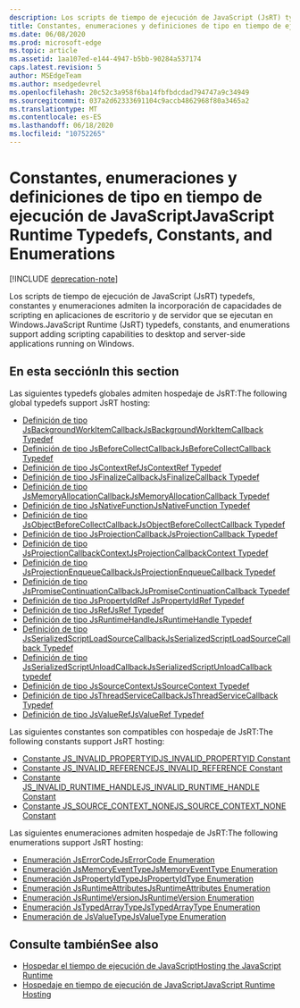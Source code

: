 ```yaml
---
description: Los scripts de tiempo de ejecución de JavaScript (JsRT) typedefs, constantes y enumeraciones admiten la incorporación de capacidades de scripting en aplicaciones de escritorio y de servidor que se ejecutan en Windows.
title: Constantes, enumeraciones y definiciones de tipo en tiempo de ejecución de JavaScript
ms.date: 06/08/2020
ms.prod: microsoft-edge
ms.topic: article
ms.assetid: 1aa107ed-e144-4947-b5bb-90284a537174
caps.latest.revision: 5
author: MSEdgeTeam
ms.author: msedgedevrel
ms.openlocfilehash: 20c52c3a958f6ba14fbfbdcdad794747a9c34949
ms.sourcegitcommit: 037a2d62333691104c9accb4862968f80a3465a2
ms.translationtype: MT
ms.contentlocale: es-ES
ms.lasthandoff: 06/18/2020
ms.locfileid: "10752265"
---
```

# <span data-ttu-id="bd5a4-103">Constantes, enumeraciones y definiciones de tipo en tiempo de ejecución de JavaScript</span><span class="sxs-lookup"><span data-stu-id="bd5a4-103">JavaScript Runtime Typedefs, Constants, and Enumerations</span></span>  

[!INCLUDE [deprecation-note](../includes/deprecation-note.md)]  

<span data-ttu-id="bd5a4-104">Los scripts de tiempo de ejecución de JavaScript (JsRT) typedefs, constantes y enumeraciones admiten la incorporación de capacidades de scripting en aplicaciones de escritorio y de servidor que se ejecutan en Windows.</span><span class="sxs-lookup"><span data-stu-id="bd5a4-104">JavaScript Runtime (JsRT) typedefs, constants, and enumerations support adding scripting capabilities to desktop and server-side applications running on Windows.</span></span>  

## <span data-ttu-id="bd5a4-105">En esta sección</span><span class="sxs-lookup"><span data-stu-id="bd5a4-105">In this section</span></span>  

<span data-ttu-id="bd5a4-106">Las siguientes typedefs globales admiten hospedaje de JsRT:</span><span class="sxs-lookup"><span data-stu-id="bd5a4-106">The following global typedefs support JsRT hosting:</span></span>  

*   [<span data-ttu-id="bd5a4-107">Definición de tipo JsBackgroundWorkItemCallback</span><span class="sxs-lookup"><span data-stu-id="bd5a4-107">JsBackgroundWorkItemCallback Typedef</span></span>](./jsbackgroundworkitemcallback-typedef.md)  
*   [<span data-ttu-id="bd5a4-108">Definición de tipo JsBeforeCollectCallback</span><span class="sxs-lookup"><span data-stu-id="bd5a4-108">JsBeforeCollectCallback Typedef</span></span>](./jsbeforecollectcallback-typedef.md)  
*   [<span data-ttu-id="bd5a4-109">Definición de tipo JsContextRef</span><span class="sxs-lookup"><span data-stu-id="bd5a4-109">JsContextRef Typedef</span></span>](./jscontextref-typedef.md)  
*   [<span data-ttu-id="bd5a4-110">Definición de tipo JsFinalizeCallback</span><span class="sxs-lookup"><span data-stu-id="bd5a4-110">JsFinalizeCallback Typedef</span></span>](./jsfinalizecallback-typedef.md)  
*   [<span data-ttu-id="bd5a4-111">Definición de tipo JsMemoryAllocationCallback</span><span class="sxs-lookup"><span data-stu-id="bd5a4-111">JsMemoryAllocationCallback Typedef</span></span>](./jsmemoryallocationcallback-typedef.md)  
*   [<span data-ttu-id="bd5a4-112">Definición de tipo JsNativeFunction</span><span class="sxs-lookup"><span data-stu-id="bd5a4-112">JsNativeFunction Typedef</span></span>](./jsnativefunction-typedef.md)  
*   [<span data-ttu-id="bd5a4-113">Definición de tipo JsObjectBeforeCollectCallback</span><span class="sxs-lookup"><span data-stu-id="bd5a4-113">JsObjectBeforeCollectCallback Typedef</span></span>](./jsobjectbeforecollectcallback-typedef.md)  
*   [<span data-ttu-id="bd5a4-114">Definición de tipo JsProjectionCallback</span><span class="sxs-lookup"><span data-stu-id="bd5a4-114">JsProjectionCallback Typedef</span></span>](./jsprojectioncallback-typedef.md)  
*   [<span data-ttu-id="bd5a4-115">Definición de tipo JsProjectionCallbackContext</span><span class="sxs-lookup"><span data-stu-id="bd5a4-115">JsProjectionCallbackContext Typedef</span></span>](./jsprojectioncallbackcontext-typedef.md)  
*   [<span data-ttu-id="bd5a4-116">Definición de tipo JsProjectionEnqueueCallback</span><span class="sxs-lookup"><span data-stu-id="bd5a4-116">JsProjectionEnqueueCallback Typedef</span></span>](./jsprojectionenqueuecallback-typedef.md)  
*   [<span data-ttu-id="bd5a4-117">Definición de tipo JsPromiseContinuationCallback</span><span class="sxs-lookup"><span data-stu-id="bd5a4-117">JsPromiseContinuationCallback Typedef</span></span>](./jspromisecontinuationcallback-typedef.md)  
*   [<span data-ttu-id="bd5a4-118">Definición de tipo JsPropertyIdRef </span><span class="sxs-lookup"><span data-stu-id="bd5a4-118">JsPropertyIdRef Typedef</span></span>](./jspropertyidref-typedef.md)  
*   [<span data-ttu-id="bd5a4-119">Definición de tipo JsRef</span><span class="sxs-lookup"><span data-stu-id="bd5a4-119">JsRef Typedef</span></span>](./jsref-typedef.md)  
*   [<span data-ttu-id="bd5a4-120">Definición de tipo JsRuntimeHandle</span><span class="sxs-lookup"><span data-stu-id="bd5a4-120">JsRuntimeHandle Typedef</span></span>](./jsruntimehandle-typedef.md)  
*   [<span data-ttu-id="bd5a4-121">Definición de tipo JsSerializedScriptLoadSourceCallback</span><span class="sxs-lookup"><span data-stu-id="bd5a4-121">JsSerializedScriptLoadSourceCallback Typedef</span></span>](./jsserializedscriptloadsourcecallback-typedef.md)  
*   [<span data-ttu-id="bd5a4-122">Definición de tipo JsSerializedScriptUnloadCallback</span><span class="sxs-lookup"><span data-stu-id="bd5a4-122">JsSerializedScriptUnloadCallback typedef</span></span>](./jsserializedscriptunloadcallback-typedef.md)  
*   [<span data-ttu-id="bd5a4-123">Definición de tipo JsSourceContext</span><span class="sxs-lookup"><span data-stu-id="bd5a4-123">JsSourceContext Typedef</span></span>](./jssourcecontext-typedef.md)  
*   [<span data-ttu-id="bd5a4-124">Definición de tipo JsThreadServiceCallback</span><span class="sxs-lookup"><span data-stu-id="bd5a4-124">JsThreadServiceCallback Typedef</span></span>](./jsthreadservicecallback-typedef.md)  
*   [<span data-ttu-id="bd5a4-125">Definición de tipo JsValueRef</span><span class="sxs-lookup"><span data-stu-id="bd5a4-125">JsValueRef Typedef</span></span>](./jsvalueref-typedef.md)  

<span data-ttu-id="bd5a4-126">Las siguientes constantes son compatibles con hospedaje de JsRT:</span><span class="sxs-lookup"><span data-stu-id="bd5a4-126">The following constants support JsRT hosting:</span></span>  

*   [<span data-ttu-id="bd5a4-127">Constante JS_INVALID_PROPERTYID</span><span class="sxs-lookup"><span data-stu-id="bd5a4-127">JS_INVALID_PROPERTYID Constant</span></span>](./js-invalid-propertyid-constant.md)  
*   [<span data-ttu-id="bd5a4-128">Constante JS_INVALID_REFERENCE</span><span class="sxs-lookup"><span data-stu-id="bd5a4-128">JS_INVALID_REFERENCE Constant</span></span>](./js-invalid-reference-constant.md)  
*   [<span data-ttu-id="bd5a4-129">Constante JS_INVALID_RUNTIME_HANDLE</span><span class="sxs-lookup"><span data-stu-id="bd5a4-129">JS_INVALID_RUNTIME_HANDLE Constant</span></span>](./js-invalid-runtime-handle-constant.md)  
*   [<span data-ttu-id="bd5a4-130">Constante JS_SOURCE_CONTEXT_NONE</span><span class="sxs-lookup"><span data-stu-id="bd5a4-130">JS_SOURCE_CONTEXT_NONE Constant</span></span>](./js-source-context-none-constant.md)  

<span data-ttu-id="bd5a4-131">Las siguientes enumeraciones admiten hospedaje de JsRT:</span><span class="sxs-lookup"><span data-stu-id="bd5a4-131">The following enumerations support JsRT hosting:</span></span>  

*   [<span data-ttu-id="bd5a4-132">Enumeración JsErrorCode</span><span class="sxs-lookup"><span data-stu-id="bd5a4-132">JsErrorCode Enumeration</span></span>](./jserrorcode-enumeration.md)  
*   [<span data-ttu-id="bd5a4-133">Enumeración JsMemoryEventType</span><span class="sxs-lookup"><span data-stu-id="bd5a4-133">JsMemoryEventType Enumeration</span></span>](./jsmemoryeventtype-enumeration.md)  
*   [<span data-ttu-id="bd5a4-134">Enumeración JsPropertyIdType</span><span class="sxs-lookup"><span data-stu-id="bd5a4-134">JsPropertyIdType Enumeration</span></span>](./jspropertyidtype-enumeration.md)  
*   [<span data-ttu-id="bd5a4-135">Enumeración JsRuntimeAttributes</span><span class="sxs-lookup"><span data-stu-id="bd5a4-135">JsRuntimeAttributes Enumeration</span></span>](./jsruntimeattributes-enumeration.md)  
*   [<span data-ttu-id="bd5a4-136">Enumeración JsRuntimeVersion</span><span class="sxs-lookup"><span data-stu-id="bd5a4-136">JsRuntimeVersion Enumeration</span></span>](./jsruntimeversion-enumeration.md)  
*   [<span data-ttu-id="bd5a4-137">Enumeración JsTypedArrayType</span><span class="sxs-lookup"><span data-stu-id="bd5a4-137">JsTypedArrayType Enumeration</span></span>](./jstypedarraytype-enumeration.md)  
*   [<span data-ttu-id="bd5a4-138">Enumeración de JsValueType</span><span class="sxs-lookup"><span data-stu-id="bd5a4-138">JsValueType Enumeration</span></span>](./jsvaluetype-enumeration.md)  

## <span data-ttu-id="bd5a4-139">Consulte también</span><span class="sxs-lookup"><span data-stu-id="bd5a4-139">See also</span></span>  

*   [<span data-ttu-id="bd5a4-140">Hospedar el tiempo de ejecución de JavaScript</span><span class="sxs-lookup"><span data-stu-id="bd5a4-140">Hosting the JavaScript Runtime</span></span>](./hosting-the-javascript-runtime.md)  
*   [<span data-ttu-id="bd5a4-141">Hospedaje en tiempo de ejecución de JavaScript</span><span class="sxs-lookup"><span data-stu-id="bd5a4-141">JavaScript Runtime Hosting</span></span>](../javascript-runtime-hosting.md)  

